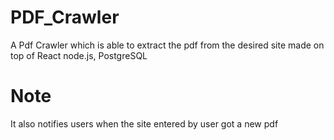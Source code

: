 # PDF_Crawler
A Pdf Crawler which is able to extract the pdf from the desired site made on top of React node.js, PostgreSQL

# Note
It also notifies users when the site entered by user got a new pdf
